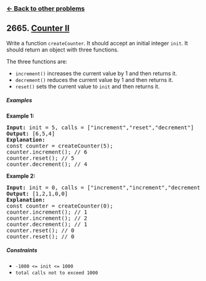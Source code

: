 ### [&#8592; Back to other problems](../../README.md)

## 2665. [Counter II](https://leetcode.com/problems/counter-ii/)

Write a function `createCounter`. It should accept an initial integer `init`. It should return an
object
with three functions.

The three functions are:

* `increment()` increases the current value by 1 and then returns it.
* `decrement()` reduces the current value by 1 and then returns it.
* `reset()` sets the current value to `init` and then returns it.

##### Examples

**Example 1:**

<pre>
<b>Input:</b> init = 5, calls = ["increment","reset","decrement"]
<b>Output:</b> [6,5,4]
<b>Explanation:</b>
const counter = createCounter(5);
counter.increment(); // 6
counter.reset(); // 5
counter.decrement(); // 4
</pre>

**Example 2:**

<pre>
<b>Input:</b> init = 0, calls = ["increment","increment","decrement","reset","reset"]
<b>Output:</b> [1,2,1,0,0]
<b>Explanation:</b>
const counter = createCounter(0);
counter.increment(); // 1
counter.increment(); // 2
counter.decrement(); // 1
counter.reset(); // 0
counter.reset(); // 0
</pre>

##### Constraints

* <code>-1000 <= init <= 1000</code>
* <code>total calls not to exceed 1000</code>
